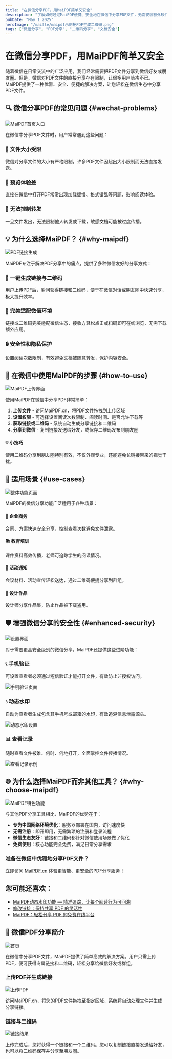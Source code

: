 ```yaml
---
title: "在微信分享PDF，用MaiPDF简单又安全"
description: "了解如何通过MaiPDF便捷、安全地在微信中分享PDF文件，无需安装额外软件，一键生成链接或二维码。"
pubDate: "May 1 2025"
heroImage: "/maifle/maipdf示例把PDF生成二维码.png"
tags: ["微信分享", "PDF分享", "二维码分享", "文档安全"]
---
```


# 在微信分享PDF，用MaiPDF简单又安全

<div class="intro-panel">
  随着微信在日常交流中的广泛应用，我们经常需要把PDF文件分享到微信好友或朋友圈。但是，微信对PDF文件的直接分享存在限制，让很多用户头疼不已。MaiPDF提供了一种优雅、安全、便捷的解决方案，让您轻松在微信生态中分享PDF文件。
</div>

## 🔍 微信分享PDF的常见问题 {#wechat-problems}

![MaiPDF首页入口](/maifle/maipdf的首页入口.png)

在微信中分享PDF文件时，用户常常遇到这些问题：

<div class="problems-grid">
  <div class="card">
    <h3>📁 文件大小受限</h3>
    <p>微信对分享文件的大小有严格限制，许多PDF文件因超出大小限制而无法直接发送。</p>
  </div>
  
  <div class="card">
    <h3>📱 预览体验差</h3>
    <p>直接在微信中打开PDF常常出现加载缓慢、格式错乱等问题，影响阅读体验。</p>
  </div>
  
  <div class="card">
    <h3>🔄 无法控制转发</h3>
    <p>一旦文件发出，无法限制他人转发或下载，敏感文档可能被过度传播。</p>
  </div>
</div>

## 💡 为什么选择MaiPDF？ {#why-maipdf}

![PDF链接生成](/maifle/PDF链接生成的时候显示的信息.png)

MaiPDF专注于解决PDF分享中的痛点，提供了多种微信友好的分享方式：

<div class="features-grid">
  <div class="card">
    <h3>🔗 一键生成链接与二维码</h3>
    <p>用户上传PDF后，瞬间获得链接和二维码，便于在微信对话或朋友圈中快速分享，极大提升效率。</p>
  </div>
  
  <div class="card">
    <h3>📲 完美适配微信环境</h3>
    <p>链接或二维码完美适配微信生态，接收方轻松点击或扫码即可在线浏览，无需下载额外应用。</p>
  </div>
  
  <div class="card">
    <h3>🔒 安全性和隐私保护</h3>
    <p>设置阅读次数限制，有效避免文档被随意转发，保护内容安全。</p>
  </div>
</div>

## 📱 在微信中使用MaiPDF的步骤 {#how-to-use}

![MaiPDF上传界面](/maifle/MaiPDF中的上传界面.png)

使用MaiPDF在微信中分享PDF非常简单：

1. **上传文件** - 访问MaiPDF.cn，将PDF文件拖拽到上传区域
2. **设置权限** - 可选择设置阅读次数限制、阅读时间、是否允许下载等
3. **获取链接或二维码** - 系统自动生成分享链接和二维码
4. **分享到微信** - 复制链接发送给好友，或保存二维码发布到朋友圈

<div class="tip-box">
  <h4>💡 小技巧</h4>
  <p>使用二维码分享到朋友圈特别有效，不仅外观专业，还能避免长链接带来的视觉干扰。</p>
</div>

## 🌟 适用场景 {#use-cases}

![整体功能页面](/maifle/maipdf整体功能页面.png)

MaiPDF的微信分享功能广泛适用于各种场景：

<div class="use-cases-grid">
  <div class="card">
    <h4>💼 企业商务</h4>
    <p>合同、方案快速安全分享，控制查看次数避免文件泄露。</p>
  </div>
  
  <div class="card">
    <h4>📚 教育培训</h4>
    <p>课件资料高效传播，老师可追踪学生的阅读情况。</p>
  </div>
  
  <div class="card">
    <h4>📢 活动通知</h4>
    <p>会议材料、活动宣传轻松送达，通过二维码便捷分享到群组。</p>
  </div>
  
  <div class="card">
    <h4>🎨 设计作品</h4>
    <p>设计师分享作品集，防止作品被下载盗用。</p>
  </div>
</div>

## 🛡️ 增强微信分享的安全性 {#enhanced-security}

![设置界面](/maifle/没加电话验证的设置界面.png)

对于需要更高安全级别的微信分享，MaiPDF还提供这些进阶功能：

<div class="security-features">
  <div class="card">
    <h3>📞 手机验证</h3>
    <p>可设置查看者必须通过短信验证才能打开文件，有效防止非授权访问。</p>
    <img src="/maifle/添加电话号码,输入手机验证码才能查看文件.jpg" alt="手机验证页面" class="feature-image">
  </div>
  
  <div class="card">
    <h3>💧 动态水印</h3>
    <p>自动为查看者生成包含其手机号或邮箱的水印，有效追溯信息泄露源头。</p>
    <img src="/maifle/动态水印的选项.png" alt="动态水印设置" class="feature-image">
  </div>
  
  <div class="card">
    <h3>📊 查看记录</h3>
    <p>随时查看文件被谁、何时、何地打开，全面掌控文件传播情况。</p>
    <img src="/maifle/阅读记录查询结果示例.png" alt="查看记录示例" class="feature-image">
  </div>
</div>

## 🌐 为什么选择MaiPDF而非其他工具？ {#why-choose-maipdf}

![MaiPDF特色功能](/maifle/展示PDF列子.png)

与其他PDF分享工具相比，MaiPDF的优势在于：

- **专为中国网络环境优化**：服务器部署在国内，访问速度快
- **无需注册**：即开即用，无需繁琐的注册和登录流程
- **微信生态友好**：链接和二维码都针对微信使用场景做了优化
- **免费使用**：核心功能完全免费，满足日常分享需求

<div class="cta-container">
  <h3>准备在微信中优雅地分享PDF文件？</h3>
  <p>立即访问 <a href="https://maipdf.cn">MaiPDF.cn</a> 体验更智能、更安全的PDF分享服务！</p>
</div>

## 您可能还喜欢：

- [MaiPDF动态水印功能 — 精准追踪，让每个阅读行为可回溯](../../cn/dynamic-watermarks-on-pdf-cn)
- [修改链接：保持共享 PDF 的灵活性](../../cn/modify-link)
- [MaiPDF：轻松分享 PDF 的免费在线平台](../../cn/easy-pdf-sharing)

## 📱 微信PDF分享简介

![首页](/cn2025May/home.png)

在微信中分享PDF文件，MaiPDF提供了简单高效的解决方案。用户只需上传PDF，便可获得专属链接和二维码，轻松分享给微信好友或群组。

### 上传PDF并生成链接

![上传PDF](/cn2025May/maipdf_upload_pdf_cn.png)

访问MaiPDF.cn，将您的PDF文件拖拽至指定区域，系统将自动处理文件并生成分享链接。

### 链接与二维码

![链接结果](/cn2025May/maipdf_link_result.png)

上传完成后，您将获得一个链接和一个二维码。您可以复制链接直接发送给好友，也可以将二维码保存并分享至朋友圈。